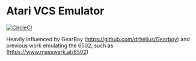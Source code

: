 # Atari VCS Emulator

[![CircleCI](https://circleci.com/gh/stockwell/atari-vcs-emu.svg?style=svg)](https://circleci.com/gh/stockwell/atari-vcs-emu)

Heavily influenced by GearBoy (https://github.com/drhelius/Gearboy) and previous work emulating the 6502, such as (https://www.masswerk.at/6502)
